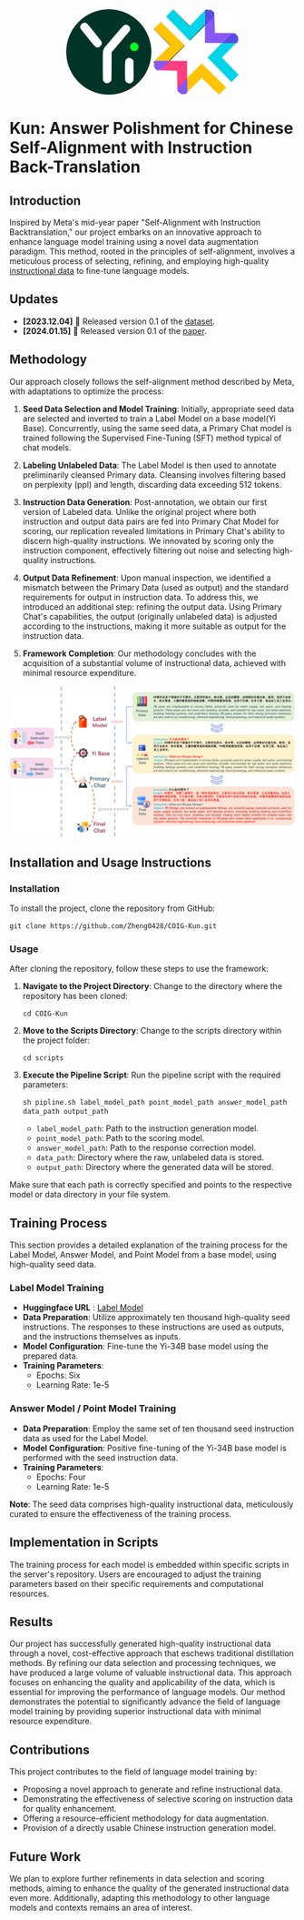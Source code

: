 <div align="center">
    <img src="Yi.svg" width="150px" style="display: inline-block;">
    <img src="m-a-p.webp" width="150px" style="display: inline-block;">
</div>



# Kun: Answer Polishment for Chinese Self-Alignment with Instruction Back-Translation

## Introduction

Inspired by Meta's mid-year paper "Self-Alignment with Instruction Backtranslation," our project embarks on an innovative approach to enhance language model training using a novel data augmentation paradigm. This method, rooted in the principles of self-alignment, involves a meticulous process of selecting, refining, and employing high-quality [instructional data](https://huggingface.co/datasets/m-a-p/COIG-Kun) to fine-tune language models.

## Updates

- **[2023.12.04]** 🎉 Released version 0.1 of the [dataset](https://huggingface.co/datasets/m-a-p/COIG-Kun).
- **[2024.01.15]** 🎉 Released version 0.1 of the [paper](https://arxiv.org/pdf/2401.06477.pdf).

## Methodology

Our approach closely follows the self-alignment method described by Meta, with adaptations to optimize the process:

1. **Seed Data Selection and Model Training**: Initially, appropriate seed data are selected and inverted to train a Label Model on a base model(Yi Base). Concurrently, using the same seed data, a Primary Chat model is trained following the Supervised Fine-Tuning (SFT) method typical of chat models.

3. **Labeling Unlabeled Data**: The Label Model is then used to annotate preliminarily cleansed Primary data. Cleansing involves filtering based on perplexity (ppl) and length, discarding data exceeding 512 tokens.

4. **Instruction Data Generation**: Post-annotation, we obtain our first version of Labeled data. Unlike the original project where both instruction and output data pairs are fed into Primary Chat Model for scoring, our replication revealed limitations in Primary Chat's ability to discern high-quality instructions. We innovated by scoring only the instruction component, effectively filtering out noise and selecting high-quality instructions.

5. **Output Data Refinement**: Upon manual inspection, we identified a mismatch between the Primary Data (used as output) and the standard requirements for output in instruction data. To address this, we introduced an additional step: refining the output data. Using Primary Chat's capabilities, the output (originally unlabeled data) is adjusted according to the instructions, making it more suitable as output for the instruction data.

6. **Framework Completion**: Our methodology concludes with the acquisition of a substantial volume of instructional data, achieved with minimal resource expenditure.


![Project Framework](Kun_white.png)

## Installation and Usage Instructions

### Installation
To install the project, clone the repository from GitHub:
```
git clone https://github.com/Zheng0428/COIG-Kun.git
```

### Usage
After cloning the repository, follow these steps to use the framework:

1. **Navigate to the Project Directory**:
   Change to the directory where the repository has been cloned:
   ```
   cd COIG-Kun
   ```

2. **Move to the Scripts Directory**:
   Change to the scripts directory within the project folder:
   ```
   cd scripts
   ```

3. **Execute the Pipeline Script**:
   Run the pipeline script with the required parameters:
   ```
   sh pipline.sh label_model_path point_model_path answer_model_path data_path output_path
   ```

   - `label_model_path`: Path to the instruction generation model.
   - `point_model_path`: Path to the scoring model.
   - `answer_model_path`: Path to the response correction model.
   - `data_path`: Directory where the raw, unlabeled data is stored.
   - `output_path`: Directory where the generated data will be stored.

Make sure that each path is correctly specified and points to the respective model or data directory in your file system.

## Training Process

This section provides a detailed explanation of the training process for the Label Model, Answer Model, and Point Model from a base model, using high-quality seed data.

### Label Model Training
- **Huggingface URL** : [Label Model](https://huggingface.co/m-a-p/Kun-LabelModel)
- **Data Preparation**: Utilize approximately ten thousand high-quality seed instructions. The responses to these instructions are used as outputs, and the instructions themselves as inputs.
- **Model Configuration**: Fine-tune the Yi-34B base model using the prepared data.
- **Training Parameters**:
  - Epochs: Six
  - Learning Rate: 1e-5

### Answer Model / Point Model Training
- **Data Preparation**: Employ the same set of ten thousand seed instruction data as used for the Label Model.
- **Model Configuration**: Positive fine-tuning of the Yi-34B base model is performed with the seed instruction data.
- **Training Parameters**:
  - Epochs: Four
  - Learning Rate: 1e-5

**Note**: The seed data comprises high-quality instructional data, meticulously curated to ensure the effectiveness of the training process.

## Implementation in Scripts
The training process for each model is embedded within specific scripts in the server's repository. Users are encouraged to adjust the training parameters based on their specific requirements and computational resources.

## Results

Our project has successfully generated high-quality instructional data through a novel, cost-effective approach that eschews traditional distillation methods. By refining our data selection and processing techniques, we have produced a large volume of valuable instructional data. This approach focuses on enhancing the quality and applicability of the data, which is essential for improving the performance of language models. Our method demonstrates the potential to significantly advance the field of language model training by providing superior instructional data with minimal resource expenditure.

## Contributions

This project contributes to the field of language model training by:

- Proposing a novel approach to generate and refine instructional data.
- Demonstrating the effectiveness of selective scoring on instruction data for quality enhancement.
- Offering a resource-efficient methodology for data augmentation.
- Provision of a directly usable Chinese instruction generation model.

## Future Work

We plan to explore further refinements in data selection and scoring methods, aiming to enhance the quality of the generated instructional data even more. Additionally, adapting this methodology to other language models and contexts remains an area of interest.


